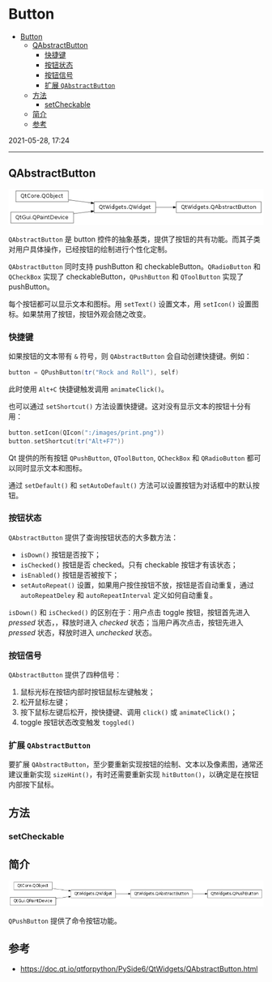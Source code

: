 # Button

- [Button](#button)
  - [QAbstractButton](#qabstractbutton)
    - [快捷键](#快捷键)
    - [按钮状态](#按钮状态)
    - [按钮信号](#按钮信号)
    - [扩展 `QAbstractButton`](#扩展-qabstractbutton)
  - [方法](#方法)
    - [setCheckable](#setcheckable)
  - [简介](#简介)
  - [参考](#参考)

2021-05-28, 17:24
***

## QAbstractButton

![](images/2021-05-28-17-26-34.png)

`QAbstractButton` 是 button 控件的抽象基类，提供了按钮的共有功能。而其子类对用户具体操作，已经按钮的绘制进行个性化定制。

`QAbstractButton` 同时支持 pushButton 和 checkableButton。`QRadioButton` 和 `QCheckBox` 实现了 checkableButton，`QPushButton` 和 `QToolButton` 实现了 pushButton。

每个按钮都可以显示文本和图标。用 `setText()` 设置文本，用 `setIcon()` 设置图标。如果禁用了按钮，按钮外观会随之改变。

### 快捷键

如果按钮的文本带有 `&` 符号，则 `QAbstractButton` 会自动创建快捷键。例如：

```cpp
button = QPushButton(tr("Rock and Roll"), self)
```

此时使用 `Alt+C` 快捷键触发调用 `animateClick()`。

也可以通过 `setShortcut()` 方法设置快捷键。这对没有显示文本的按钮十分有用：

```cpp
button.setIcon(QIcon(":/images/print.png"))
button.setShortcut(tr("Alt+F7"))
```

Qt 提供的所有按钮 `QPushButton`, `QToolButton`, `QCheckBox` 和 `QRadioButton` 都可以同时显示文本和图标。

通过 `setDefault()` 和 `setAutoDefault()` 方法可以设置按钮为对话框中的默认按钮。

### 按钮状态

`QAbstractButton` 提供了查询按钮状态的大多数方法：

- `isDown()` 按钮是否按下；
- `isChecked()` 按钮是否 checked。只有 checkable 按钮才有该状态；
- `isEnabled()` 按钮是否被按下；
- `setAutoRepeat()` 设置，如果用户按住按钮不放，按钮是否自动重复，通过 `autoRepeatDeley` 和 `autoRepeatInterval` 定义如何自动重复。

`isDown()` 和 `isChecked()` 的区别在于：用户点击 toggle 按钮，按钮首先进入 *pressed* 状态，，释放时进入 *checked* 状态；当用户再次点击，按钮先进入 *pressed* 状态，释放时进入 *unchecked* 状态。

### 按钮信号

`QAbstractButton` 提供了四种信号：

1. 鼠标光标在按钮内部时按钮鼠标左键触发；
2. 松开鼠标左键；
3. 按下鼠标左键后松开，按快捷键、调用 `click()` 或 `animateClick()`；
4. toggle 按钮状态改变触发 `toggled()`

### 扩展 `QAbstractButton`

要扩展 `QAbstractButton`，至少要重新实现按钮的绘制、文本以及像素图，通常还建议重新实现 `sizeHint()`，有时还需要重新实现 `hitButton()`，以确定是在按钮内部按下鼠标。

## 方法

### setCheckable


## 简介

![](images/2021-05-28-17-24-41.png)

`QPushButton` 提供了命令按钮功能。

## 参考

- https://doc.qt.io/qtforpython/PySide6/QtWidgets/QAbstractButton.html
